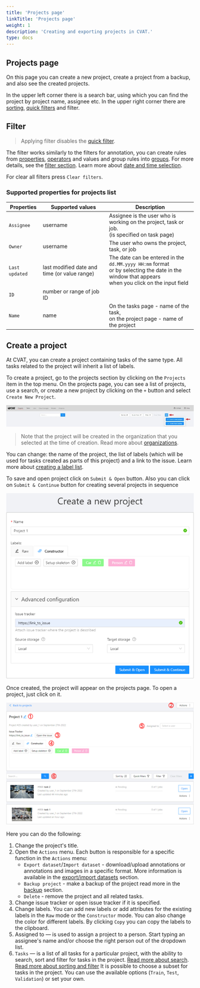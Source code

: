 ```yaml
---
title: 'Projects page'
linkTitle: 'Projects page'
weight: 1
description: 'Creating and exporting projects in CVAT.'
type: docs
---
```


## Projects page

On this page you can create a new project, create a project from a backup, and also see the created projects.

In the upper left corner there is a search bar, using which you can find the project by project name, assignee etc.
In the upper right corner there are [sorting][sorting], [quick filters][quick-filters] and filter.

## Filter

> Applying filter disables the [quick filter][quick-filters].

The filter works similarly to the filters for annotation,
you can create rules from [properties](#supported-properties-for-projects-list),
[operators][operators] and values and group rules into [groups][groups].
For more details, see the [filter section][create-filter].
Learn more about [date and time selection][data-and-time].

For clear all filters press `Clear filters`.

### Supported properties for projects list

| Properties     | Supported values                             | Description                                 |
| -------------- | -------------------------------------------- | ------------------------------------------- |
| `Assignee`     | username                                     | Assignee is the user who is working on the project, task or job. <br>(is specified on task page) |
| `Owner`        | username                                     | The user who owns the project, task, or job |
| `Last updated` | last modified date and time (or value range) | The date can be entered in the `dd.MM.yyyy HH:mm` format <br>or by selecting the date in the window that appears <br>when you click on the input field |
| `ID`           | number or range of job ID                    |                                             |
| `Name`         | name                                         | On the tasks page - name of the task,<br> on the project page - name of the project |

## Create a project

At CVAT, you can create a project containing tasks of the same type.
All tasks related to the project will inherit a list of labels.

To create a project, go to the projects section by clicking on the `Projects` item in the top menu.
On the projects page, you can see a list of projects, use a search,
or create a new project by clicking on the `+` button and select `Create New Project`.

![](/images/image190.jpg)

> Note that the project will be created in the organization that you selected at the time of creation.
> Read more about [organizations](/manual/advanced/organization/).

You can change: the name of the project, the list of labels
(which will be used for tasks created as parts of this project) and a link to the issue.
Learn more about [creating a label list](/manual/basics/creating_an_annotation_task/#labels).

To save and open project click on `Submit & Open` button. Also you
can click on `Submit & Continue` button for creating several projects in sequence

![](/images/image191.jpg)

Once created, the project will appear on the projects page. To open a project, just click on it.

![](/images/image192_mapillary_vistas.jpg)

Here you can do the following:

1. Change the project's title.
1. Open the `Actions` menu. Each button is responsible for a specific function in the `Actions` menu:
   - `Export dataset`/`Import dataset` - download/upload annotations or annotations and images in a specific format.
     More information is available in the [export/import datasets](/manual/advanced/export-import-datasets/)
     section.
   - `Backup project` - make a backup of the project read more in the [backup](/manual/advanced/backup/) section.
   - `Delete` - remove the project and all related tasks.
1. Change issue tracker or open issue tracker if it is specified.
1. Change labels.
   You can add new labels or add attributes for the existing labels in the `Raw` mode or the `Constructor` mode.
   You can also change the color for different labels. By clicking `Copy` you can copy the labels to the clipboard.
1. Assigned to — is used to assign a project to a person.
   Start typing an assignee's name and/or choose the right person out of the dropdown list.
1. `Tasks` — is a list of all tasks for a particular project, with the ability to search,
   sort and filter for tasks in the project.
   [Read more about search](/manual/advanced/search/).
   [Read more about sorting and filter](/manual/advanced/filter/#sort-and-filter-projects-tasks-and-jobs)
It is possible to choose a subset for tasks in the project. You can use the available options
(`Train`, `Test`, `Validation`) or set your own.

[create-filter]: /docs/manual/advanced/filter/#create-a-filter
[operators]: /docs/manual/advanced/filter/#supported-operators-for-properties
[groups]: /docs/manual/advanced/filter/#groups
[data-and-time]: /docs/manual/advanced/filter#date-and-time-selection
[sorting]: /docs/manual/advanced/filter/#sort-by
[quick-filters]: /docs/manual/advanced/filter/#quick-filters
